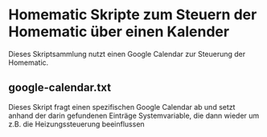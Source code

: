 # Homematic Skripte zum Steuern der Homematic über einen Kalender
Dieses Skriptsammlung nutzt einen Google Calendar zur Steuerung der Homematic.

## google-calendar.txt
Dieses Skript fragt einen spezifischen Google Calendar ab und setzt anhand der darin gefundenen Einträge Systemvariable, die dann wieder um z.B. die Heizungssteuerung beeinflussen

